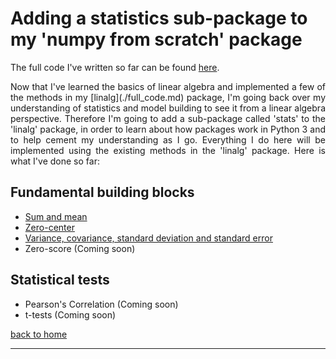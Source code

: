 # Adding a statistics sub-package to my 'numpy from scratch' package

The full code I've written so far can be found [here](./full_code.md).

<div style="text-align: justify">
<p>Now that I've learned the basics of linear algebra and implemented a few of
the methods in my [linalg](./full_code.md) package, I'm going back over
my understanding of statistics and model building to see it from a linear
algebra perspective. Therefore I'm going to add a sub-package called 'stats' to
the 'linalg' package, in order to learn about how packages work in Python 3 and
to help cement my understanding as I go. Everything I do here will be
implemented using the existing methods in the 'linalg' package. Here is what
I've done so far:</p>
</div>

## Fundamental building blocks
- [Sum and mean](./sum_and_mean.md)
- [Zero-center](./zero_center.md)
- [Variance, covariance, standard deviation and standard error](./var_covar_stddev_stderr.md)
- Zero-score (Coming soon)

## Statistical tests
- Pearson's Correlation (Coming soon)
- t-tests (Coming soon)

[back to home](../index.md)

---
<script src="https://utteranc.es/client.js"
        repo="Matt-A-Bennett/Matt-A-Bennett.github.io"
        issue-term="https://matt-a-bennett.github.io/stats_from_scratch/stats_from_scratch.html"
        theme="github-light"
        crossorigin="anonymous"
        async>
</script>

